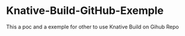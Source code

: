 # Knative-Build-GitHub-Exemple
This a poc and a exemple for other to use Knative Build on Gihub Repo
